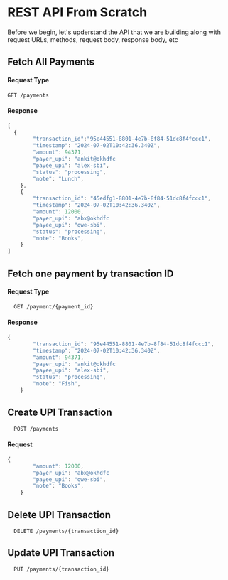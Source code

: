 
# REST API From Scratch
Before we begin, let's upderstand the API that we are building along with request URLs, methods, request body, response body, etc



## Fetch All Payments
#### Request Type
```http
GET /payments
```

#### Response
```javascript
[
  {
        "transaction_id":"95e44551-8801-4e7b-8f84-51dc8f4fccc1",
        "timestamp": "2024-07-02T10:42:36.340Z",
        "amount": 94371,
        "payer_upi": "ankit@okhdfc
        "payee_upi": "alex-sbi",
        "status": "processing",
        "note": "Lunch",
    },
    {
        "transaction_id": "45edfg1-8801-4e7b-8f84-51dc8f4fccc1",
        "timestamp": "2024-07-02T10:42:36.340Z",
        "amount": 12000,
        "payer_upi": "abx@okhdfc
        "payee_upi": "qwe-sbi",
        "status": "processing",
        "note": "Books",
    }
]
```

## Fetch one payment by transaction ID
#### Request Type
```http
  GET /payment/{payment_id}
```
#### Response
```javascript
{
        "transaction_id": "95e44551-8801-4e7b-8f84-51dc8f4fccc1",
        "timestamp": "2024-07-02T10:42:36.340Z",
        "amount": 94371,
        "payer_upi": "ankit@okhdfc
        "payee_upi": "alex-sbi",
        "status": "processing",
        "note": "Fish",
    }
```


## Create UPI Transaction
```http
  POST /payments
```
#### Request
```javascript
{
        "amount": 12000,
        "payer_upi": "abx@okhdfc
        "payee_upi": "qwe-sbi",
        "note": "Books",
    }
```

## Delete UPI Transaction
```http
  DELETE /payments/{transaction_id}
```


## Update UPI Transaction
```http
  PUT /payments/{transaction_id}
```


